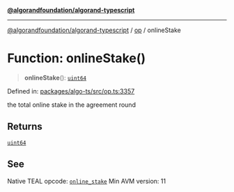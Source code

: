 [**@algorandfoundation/algorand-typescript**](../../../README.md)

***

[@algorandfoundation/algorand-typescript](../../../README.md) / [op](../README.md) / onlineStake

# Function: onlineStake()

> **onlineStake**(): [`uint64`](../../../type-aliases/uint64.md)

Defined in: [packages/algo-ts/src/op.ts:3357](https://github.com/algorandfoundation/puya-ts/blob/main/packages/algo-ts/src/op.ts#L3357)

the total online stake in the agreement round

## Returns

[`uint64`](../../../type-aliases/uint64.md)

## See

Native TEAL opcode: [`online_stake`](https://developer.algorand.org/docs/get-details/dapps/avm/teal/opcodes/v10/#online_stake)
Min AVM version: 11

